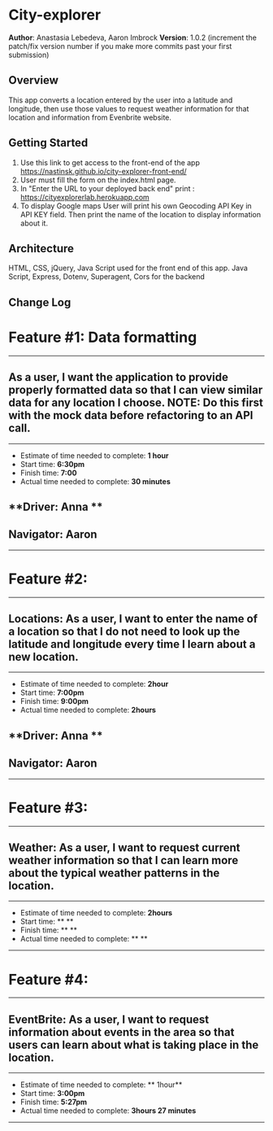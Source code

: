 
# City-explorer

**Author**: Anastasia Lebedeva, Aaron Imbrock
**Version**: 1.0.2 (increment the patch/fix version number if you make more commits past your first submission)

## Overview
This app converts a location entered by the user into a latitude and longitude, then use those values to request weather information for that location and information from Evenbrite website. 

## Getting Started
1. Use this link to get access to the front-end of the app https://nastinsk.github.io/city-explorer-front-end/
2. User must fill the form on the index.html page.
3. In "Enter the URL to your deployed back end" print : https://cityexplorerlab.herokuapp.com 
4. To display Google maps User will print his own Geocoding API Key in API KEY field.
Then print the name of the location to display information about it.


## Architecture
HTML, CSS, jQuery, Java Script used for the front end of this app. 
Java Script, Express, Dotenv, Superagent, Cors for the backend


## Change Log

# Feature #1: Data formatting
***
## As a user, I want the application to provide properly formatted data so that I can view similar data for any location I choose. NOTE: Do this first with the mock data before refactoring to an API call.
***
* Estimate of time needed to complete: **1 hour**
* Start time: **6:30pm**
* Finish time: **7:00**
* Actual time needed to complete: **30 minutes**

## **Driver: Anna ** 
## **Navigator: Aaron** 
***

# Feature #2:
***
##  Locations: As a user, I want to enter the name of a location so that I do not need to look up the latitude and longitude every time I learn about a new location.
***
* Estimate of time needed to complete: **2hour**
* Start time: **7:00pm**
* Finish time: **9:00pm**
* Actual time needed to complete: **2hours**

## **Driver: Anna ** 
## **Navigator: Aaron** 
***

# Feature #3:
***
## Weather: As a user, I want to request current weather information so that I can learn more about the typical weather patterns in the location.
***
* Estimate of time needed to complete: **2hours**
* Start time: ** **
* Finish time: ** **
* Actual time needed to complete: ** **

***

# Feature #4:
***
## EventBrite: As a user, I want to request information about events in the area so that users can learn about what is taking place in the location.
***
* Estimate of time needed to complete: ** 1hour**
* Start time: **3:00pm**
* Finish time: **5:27pm**
* Actual time needed to complete: **3hours 27 minutes**


***



